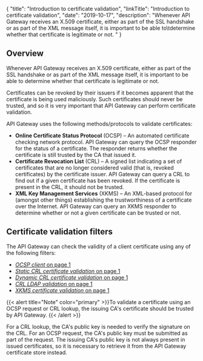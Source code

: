 {
"title": "Introduction to certificate validation",
"linkTitle": "Introduction to certificate validation",
"date": "2019-10-17",
"description": "Whenever API Gateway receives an X.509 certificate, either as part of the SSL handshake or as part of the XML message itself, it is important to be able to\\tdetermine whether that certificate is legitimate or not. "
}
﻿
<div id="p_common_cert_validation_overview">

Overview
--------

Whenever API Gateway receives an X.509 certificate, either as part of the SSL handshake or as part of the XML message itself, it is important to be able to determine whether that certificate is legitimate or not.

Certificates can be revoked by their issuers if it becomes apparent that the certificate is being used maliciously. Such certificates should never be trusted, and so it is very important that API Gateway can perform certificate validation.

API Gateway uses the following methods/protocols to validate certificates:

-   **Online Certificate Status Protocol** (OCSP) – An automated certificate checking network protocol. API Gateway can query the OCSP responder for the status of a certificate. The responder returns whether the certificate is still trusted by the CA that issued it.
-   **Certificate Revocation List** (CRL) – A signed list indicating a set of certificates that are no longer considered valid (that is, revoked certificates) by the certificate issuer. API Gateway can query a CRL to find out if a given certificate has been revoked. If the certificate is present in the CRL, it should not be trusted.
-   **XML Key Management Services** (XKMS) – An XML-based protocol for (amongst other things) establishing the trustworthiness of a certificate over the Internet. API Gateway can query an XKMS responder to determine whether or not a given certificate can be trusted or not.

</div>

<div id="p_common_cert_validation_conf">

Certificate validation filters
------------------------------

The API Gateway can check the validity of a client certificate using any of the following filters:

-   [*OCSP client* on page 1](certificate_ocsp_client.htm)
-   [*Static CRL certificate validation* on page 1](certificate_crl_file.htm)
-   [*Dynamic CRL certificate validation* on page 1](certificate_crl_dynamic.htm)
-   [*CRL LDAP validation* on page 1](certificate_crl_ldap.htm)
-   [*XKMS certificate validation* on page 1](certificate_xkms.htm)

{{< alert title="Note" color="primary" >}}To validate a certificate using an OCSP request or CRL lookup, the issuing CA's certificate should be trusted by API Gateway. {{< /alert >}}
<div class="indentTable">

For a CRL lookup, the CA's public key is needed to verify the signature on the CRL. For an OCSP request, the CA's public key must be submitted as part of the request. The issuing CA's public key is not always present in issued certificates, so it is necessary to retrieve it from the API Gateway certificate store instead.

</div>

</div>
